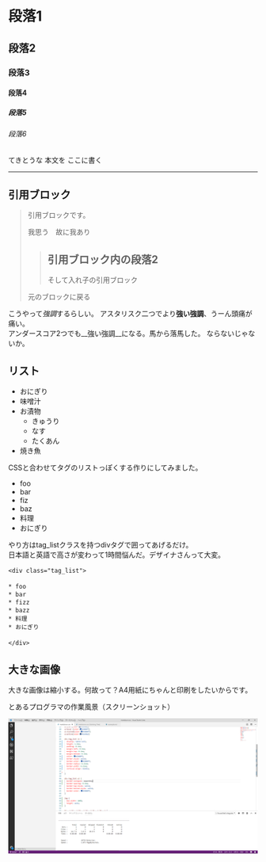 # 段落1
## 段落2
### 段落3
#### 段落4
##### 段落5
###### 段落6

てきとうな
本文を
ここに書く


-------

## 引用ブロック

> 引用ブロックです。
>
> 我思う　故に我あり
>
> > ## 引用ブロック内の段落2
> > そして入れ子の引用ブロック
>
> 元のブロックに戻る

こうやって*強調*するらしい。
アスタリスク二つでより**強い強調**、うーん頭痛が痛い。  
アンダースコア2つでも__強い強調__になる。馬から落馬した。
ならないじゃないか。

## リスト

- おにぎり
- 味噌汁
- お漬物
    - きゅうり
    - なす
    - たくあん
- 焼き魚

CSSと合わせてタグのリストっぽくする作りにしてみました。

<div class="tag_list">

* foo
* bar
* fiz
* baz
* 料理
* おにぎり

</div>

やり方はtag_listクラスを持つdivタグで囲ってあげるだけ。  
日本語と英語で高さが変わって1時間悩んだ。デザイナさんって大変。

```
<div class="tag_list">

* foo
* bar
* fizz
* bazz
* 料理
* おにぎり

</div>

```

## 大きな画像

大きな画像は縮小する。何故って？A4用紙にちゃんと印刷をしたいからです。

とあるプログラマの作業風景（スクリーンショット）

![作業風景](large_image_sample.png)


